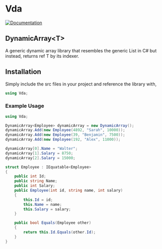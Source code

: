 # Vda

[![Documentation](https://img.shields.io/badge/Docs-Vda-blue)](http://htmlpreview.github.io/?https://github.com/holdoffear/Vda/blob/main/docs/build/html/index.html)
<!-- <a href="http://htmlpreview.github.io/?https://github.com/holdoffear/Vda/blob/main/docs/build/html/index.html" target="_blank">![Documentation](https://img.shields.io/badge/Docs-Vda-blue)</a> -->


## DynamicArray\<T>

A generic dynamic array library that resembles the generic List<T> in C# but instead, returns ref T by its indexer.

## Installation

Simply include the src files in your project and reference the library with, 
```C# 
using Vda;
```

### Example Usage

```C#
using Vda;

DynamicArray<Employee> dynamicArray = new DynamicArray();
dynamicArray.Add(new Employee(4892, "Sarah", 10000));
dynamicArray.Add(new Employee(39, "Benjamin", 7500));
dynamicArray.Add(new Employee(192, "Alex", 11000));

dynamicArray[0].Name = "Walter";
dynamicArray[1].Salary = 8750;
dynamicArray[2].Salary = 15000;

struct Employee : IEquatable<Employee>
{
    public int Id;
    public string Name;
    public int Salary;
    public Employee(int id, string name, int salary)
    {
        this.Id = id;
        this.Name = name;
        this.Salary = salary;
    }

    public bool Equals(Employee other)
    {
        return this.Id.Equals(other.Id);
    }
}
```

